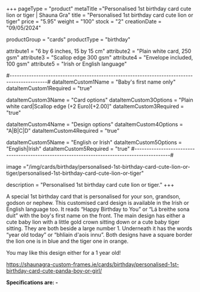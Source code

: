 +++
pageType = "product"
metaTitle ="Personalised 1st birthday card cute lion or tiger | Shauna Gra"
title = "Personalised 1st birthday card cute lion or tiger"
price = "5.95"
weight = "100"
stock = "2"
creationDate = "09/05/2024"

productGroup = "cards"
productType = "birthday"

attribute1 = "6 by 6 inches, 15 by 15 cm" 
attribute2 = "Plain white card, 250 gsm"
attribute3 = "Scallop edge 300 gsm"
attribute4 = "Envelope included, 100 gsm"
attribute5 = "Irish or English language"

#---------------------------------------------------------------------------------------------#
dataItemCustom1Name = "Baby's first name only"
dataItemCustom1Required = "true"

dataItemCustom3Name = "Card options"
dataItemCustom3Options = "Plain white card|Scallop edge (+2 Euro)[+2.00]"
dataItemCustom3Required = "true"

dataItemCustom4Name = "Design options"
dataItemCustom4Options = "A|B|C|D"
dataItemCustom4Required = "true"

dataItemCustom5Name = "English or Irish"
dataItemCustom5Options = "English|Irish"
dataItemCustom5Required = "true"
#---------------------------------------------------------------------------------------------#

image ="/img/cards/birthday/personalised-1st-birthday-card-cute-lion-or-tiger/personalised-1st-birthday-card-cute-lion-or-tiger"

description = "Personalised 1st birthday card cute lion or tiger."
+++

A special 1st birthday card that is personalised for your son, grandson, godson or nephew. This customised card design is available in the Irish or English language too. It reads “Happy Birthday to You” or “Lá breithe sona duit” with the boy's first name on the front. The main design has either a cute baby lion with a little gold crown sitting down or a cute baby tiger sitting. They are both beside a large number 1. Underneath it has the words “year old today” or “bhliain d'aois innu”. Both designs have a square border the lion one is in blue and the tiger one in orange.

You may like this design either for a 1 year old!

https://shaunagra-custom-frames.ie/cards/birthday/personalised-1st-birthday-card-cute-panda-boy-or-girl/

**Specifications are: -**
